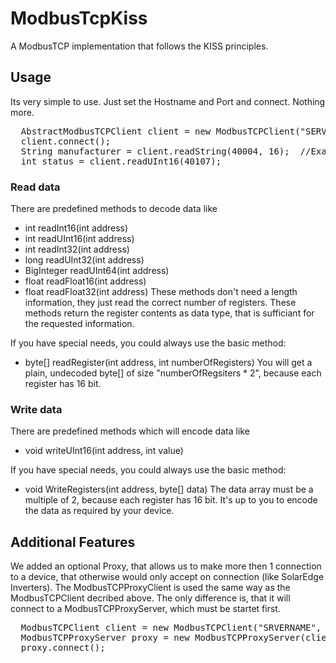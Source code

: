# ModbusTcpKiss
A ModbusTCP implementation that follows the KISS principles.

## Usage
Its very simple to use. Just set the Hostname and Port and connect. Nothing more.
<pre>
  AbstractModbusTCPClient client = new ModbusTCPClient("SERVERNAME", 1502);
  client.connect();
  String manufacturer = client.readString(40004, 16);  //Example for SolarEdge Inverter
  int status = client.readUInt16(40107);
</pre>

### Read data
There are predefined methods to decode data like
- int readInt16(int address)
- int readUInt16(int address)
- int readInt32(int address)
- long readUInt32(int address)
- BigInteger readUInt64(int address)
- float readFloat16(int address)
- float readFloat32(int address)
These methods don't need a length information, they just read the correct number of registers. These methods return the register contents as data type, that is sufficiant for the requested information.

If you have special needs, you could always use the basic method:
- byte[] readRegister(int address, int numberOfRegisters)
You will get a plain, undecoded byte[] of size "numberOfRegsiters * 2", because each register has 16 bit.

### Write data
There are predefined methods which will encode data like
- void writeUInt16(int address, int value)

If you have special needs, you could always use the basic method:
- void WriteRegisters(int address, byte[] data)
The data array must be a multiple of 2, because each register has 16 bit. It's up to you to encode the data as required
by your device.


## Additional Features
We added an optional Proxy, that allows us to make more then 1 connection to a device, that otherwise would only accept on connection (like SolarEdge Inverters). The ModbusTCPProxyClient is used the same way as the ModbusTCPClient decribed above. The only difference is, that it will connect to a ModbusTCPProxyServer, which must be startet first.
<pre>
  ModbusTCPClient client = new ModbusTCPClient("SRVERNAME", 1502);
  ModbusTCPProxyServer proxy = new ModbusTCPProxyServer(client, 1502);
  proxy.connect();
</pre>
